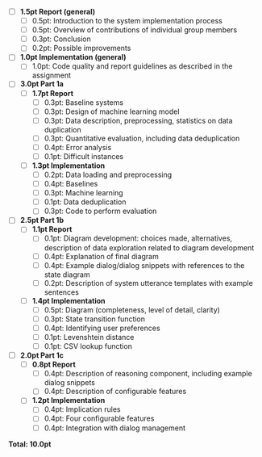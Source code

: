 - [ ] **1.5pt Report (general)**
  - [ ] 0.5pt: Introduction to the system implementation process
  - [ ] 0.5pt: Overview of contributions of individual group members
  - [ ] 0.3pt: Conclusion
  - [ ] 0.2pt: Possible improvements

- [ ] **1.0pt Implementation (general)**
  - [ ] 1.0pt: Code quality and report guidelines as described in the assignment

- [ ] **3.0pt Part 1a**
  - [ ] **1.7pt Report**
    - [ ] 0.3pt: Baseline systems
    - [ ] 0.3pt: Design of machine learning model
    - [ ] 0.3pt: Data description, preprocessing, statistics on data duplication
    - [ ] 0.3pt: Quantitative evaluation, including data deduplication
    - [ ] 0.4pt: Error analysis
    - [ ] 0.1pt: Difficult instances
  - [ ] **1.3pt Implementation**
    - [ ] 0.2pt: Data loading and preprocessing
    - [ ] 0.4pt: Baselines
    - [ ] 0.3pt: Machine learning
    - [ ] 0.1pt: Data deduplication
    - [ ] 0.3pt: Code to perform evaluation

- [ ] **2.5pt Part 1b**
  - [ ] **1.1pt Report**
    - [ ] 0.1pt: Diagram development: choices made, alternatives, description of data exploration related to diagram development
    - [ ] 0.4pt: Explanation of final diagram
    - [ ] 0.4pt: Example dialog/dialog snippets with references to the state diagram
    - [ ] 0.2pt: Description of system utterance templates with example sentences
  - [ ] **1.4pt Implementation**
    - [ ] 0.5pt: Diagram (completeness, level of detail, clarity)
    - [ ] 0.3pt: State transition function
    - [ ] 0.4pt: Identifying user preferences
    - [ ] 0.1pt: Levenshtein distance
    - [ ] 0.1pt: CSV lookup function

- [ ] **2.0pt Part 1c**
  - [ ] **0.8pt Report**
    - [ ] 0.4pt: Description of reasoning component, including example dialog snippets
    - [ ] 0.4pt: Description of configurable features
  - [ ] **1.2pt Implementation**
    - [ ] 0.4pt: Implication rules
    - [ ] 0.4pt: Four configurable features
    - [ ] 0.4pt: Integration with dialog management

**Total: 10.0pt**
